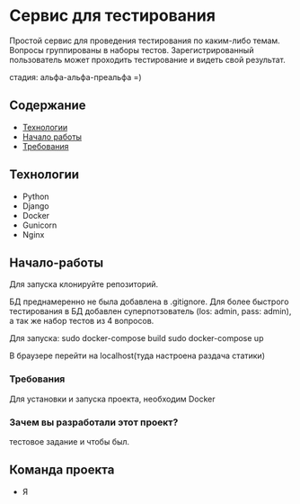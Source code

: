 # Сервис для тестирования
Простой сервис для проведения тестирования по каким-либо темам. 
Вопросы группированы в наборы тестов.
Зарегистрированный пользователь может проходить тестирование и видеть свой результат.

стадия: альфа-альфа-преальфа =)


## Содержание
- [Технологии](#технологии)
- [Начало работы](#начало-работы)
- [Требования](#Требования)


## Технологии
- Python
- Django
- Docker
- Gunicorn
- Nginx


## Начало-работы
Для запуска клонируйте репозиторий.

БД преднамеренно не была добавлена в .gitignore.
Для более быстрого тестирования в БД добавлен суперпотзователь
(los: admin, pass: admin), а так же набор тестов из 4 вопросов.

Для запуска:
    sudo docker-compose build
    sudo docker-compose up

В браузере перейти на localhost(туда настроена раздача статики)


### Требования
Для установки и запуска проекта, необходим Docker


### Зачем вы разработали этот проект?
тестовое задание и чтобы был.


## Команда проекта
- Я

